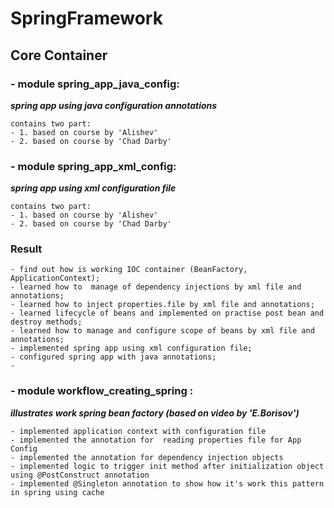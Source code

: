 # SpringFramework

## Core Container

### - module spring_app_java_config:
***spring app using java configuration annotations***
```
contains two part:
- 1. based on course by 'Alishev'
- 2. based on course by 'Chad Darby'
```
### - module spring_app_xml_config:
***spring app using xml configuration file***
```
contains two part:
- 1. based on course by 'Alishev'
- 2. based on course by 'Chad Darby'
```
### Result

```
- find out how is working IOC container (BeanFactory, ApplicationContext);
- learned how to  manage of dependency injections by xml file and annotations;
- learned how to inject properties.file by xml file and annotations;
- learned lifecycle of beans and implemented on practise post bean and destroy methods;
- learned how to manage and configure scope of beans by xml file and annotations;
- implemented spring app using xml configuration file;
- configured spring app with java annotations;
- 
```
### - module workflow_creating_spring :
***illustrates work spring bean factory (based on video by 'E.Borisov')***
```
- implemented application context with configuration file
- implemented the annotation for  reading properties file for App Config
- implemented the annotation for dependency injection objects
- implemented logic to trigger init method after initialization object using @PostConstruct annotation
- implemented @Singleton annotation to show how it's work this pattern in spring using cache 
```
